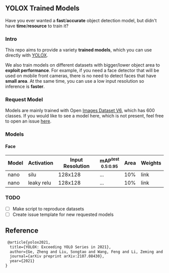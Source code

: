 ## YOLOX Trained Models

Have you ever wanted a **fast**/**accurate** object detection model, but didn't have **time**/**resource** to train it?

### Intro

This repo aims to provide a variety **trained models**, which you can use directly
with [YOLOX](https://github.com/Megvii-BaseDetection/YOLOX).

We also train models on different datasets with bigger/lower object area to **exploit performance**. For example, if you
need a face detector that will be used on mobile front cameras, there is no need to detect faces that have
**small area**. At the same time, you can use a low input resolution so inference is **faster**.

### Request Model

Models are mainly trained with Open [Images Dataset V6](https://storage.googleapis.com/openimages/web/index.html), which
has 600 classes. If you would like to see a model here, which is not present, feel free to open an issue [here]().

### Models

#### Face

| Model | Activation | Input Resolution | mAP<sup>test<br>0.5:0.95</sup> | Area | Weights |
|-------|------------|------------------|--------------------------------|------|---------|
| nano  | silu       | 128x128          | ...                            | 10%  | link    |
| nano  | leaky relu | 128x128          | ...                            | 10%  | link    |

### TODO

- [ ] Make script to reproduce datasets
- [ ] Create issue template for new requested models

## Reference

```latex
 @article{yolox2021,
  title={YOLOX: Exceeding YOLO Series in 2021},
  author={Ge, Zheng and Liu, Songtao and Wang, Feng and Li, Zeming and Sun, Jian},
  journal={arXiv preprint arXiv:2107.08430},
  year={2021}
}
```